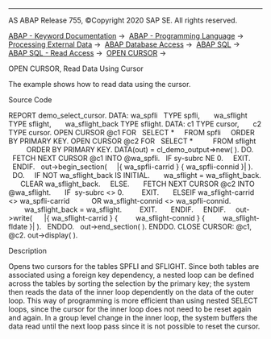   

* * *

AS ABAP Release 755, ©Copyright 2020 SAP SE. All rights reserved.

[ABAP - Keyword Documentation](javascript:call_link\('abenabap.htm'\)) →  [ABAP - Programming Language](javascript:call_link\('abenabap_reference.htm'\)) →  [Processing External Data](javascript:call_link\('abenabap_language_external_data.htm'\)) →  [ABAP Database Access](javascript:call_link\('abenabap_sql.htm'\)) →  [ABAP SQL](javascript:call_link\('abenopensql.htm'\)) →  [ABAP SQL - Read Access](javascript:call_link\('abenopen_sql_reading.htm'\)) →  [OPEN CURSOR](javascript:call_link\('abapopen_cursor.htm'\)) → 

OPEN CURSOR, Read Data Using Cursor

The example shows how to read data using the cursor.

Source Code

REPORT demo\_select\_cursor.
DATA: wa\_spfli   TYPE spfli,
      wa\_sflight TYPE sflight,
      wa\_sflight\_back TYPE sflight.
DATA: c1 TYPE cursor,
      c2 TYPE cursor.
OPEN CURSOR @c1 FOR
  SELECT \*
    FROM spfli
    ORDER BY PRIMARY KEY.
OPEN CURSOR @c2 FOR
  SELECT \*
         FROM sflight
         ORDER BY PRIMARY KEY.
DATA(out) = cl\_demo\_output=>new( ).
DO.
  FETCH NEXT CURSOR @c1 INTO @wa\_spfli.
  IF sy-subrc NE 0.
    EXIT.
  ENDIF.
  out->begin\_section(
    |{ wa\_spfli-carrid } { wa\_spfli-connid }| ).
  DO.
    IF NOT wa\_sflight\_back IS INITIAL.
      wa\_sflight = wa\_sflight\_back.
      CLEAR wa\_sflight\_back.
    ELSE.
      FETCH NEXT CURSOR @c2 INTO @wa\_sflight.
      IF  sy-subrc <> 0.
        EXIT.
      ELSEIF wa\_sflight-carrid <> wa\_spfli-carrid
          OR wa\_sflight-connid <> wa\_spfli-connid.
        wa\_sflight\_back = wa\_sflight.
        EXIT.
      ENDIF.
    ENDIF.
    out->write(
     |{ wa\_sflight-carrid } {
        wa\_sflight-connid } {
        wa\_sflight-fldate }| ).
  ENDDO.
  out->end\_section( ).
ENDDO.
CLOSE CURSOR: @c1, @c2.
out->display( ).

Description

Opens two cursors for the tables SPFLI and SFLIGHT. Since both tables are associated using a foreign key dependency, a nested loop can be defined across the tables by sorting the selection by the primary key; the system then reads the data of the inner loop dependently on the data of the outer loop. This way of programming is more efficient than using nested SELECT loops, since the cursor for the inner loop does not need to be reset again and again. In a group level change in the inner loop, the system buffers the data read until the next loop pass since it is not possible to reset the cursor.